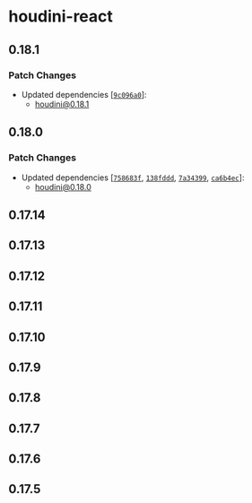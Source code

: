 # houdini-react

## 0.18.1

### Patch Changes

-   Updated dependencies [[`9c096a0`](https://github.com/HoudiniGraphql/houdini/commit/9c096a030219c9d4ff2cde1f6e35f47b7f14d92b)]:
    -   houdini@0.18.1

## 0.18.0

### Patch Changes

-   Updated dependencies [[`758683f`](https://github.com/HoudiniGraphql/houdini/commit/758683fdf5d28eaf995eae8acb3c03e231f91b56), [`138fddd`](https://github.com/HoudiniGraphql/houdini/commit/138fdddd8be9259e1e095c0077f7d8d498701aca), [`7a34399`](https://github.com/HoudiniGraphql/houdini/commit/7a34399623d978f1ea89ec0a3fcf847893aa48fc), [`ca6b4ec`](https://github.com/HoudiniGraphql/houdini/commit/ca6b4ec1d9906cad9c624c05a8ab4e7487d23900)]:
    -   houdini@0.18.0

## 0.17.14

## 0.17.13

## 0.17.12

## 0.17.11

## 0.17.10

## 0.17.9

## 0.17.8

## 0.17.7

## 0.17.6

## 0.17.5
